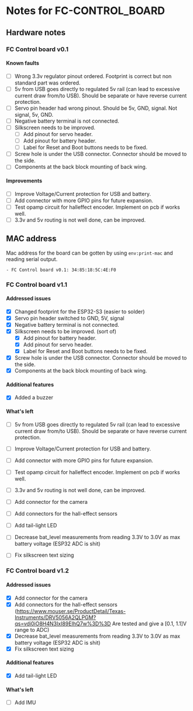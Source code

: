 # Notes for FC-CONTROL_BOARD

## Hardware notes
### FC Control board v0.1
#### Known faults
- [ ] Wrong 3.3v regulator pinout ordered. Footprint is correct but non standard part was ordered.
- [ ] 5v from USB goes directly to regulated 5v rail (can lead to excessive current draw from/to USB). Should be separate or have reverse current protection.
- [ ] Servo pin header had wrong pinout. Should be 5v, GND, signal. Not signal, 5v, GND.
- [ ] Negative battery terminal is not connected.
- [ ] Silkscreen needs to be improved.
  - [ ] Add pinout for servo header.
  - [ ] Add pinout for battery header.
  - [ ] Label for Reset and Boot buttons needs to be fixed.
- [ ] Screw hole is under the USB connector. Connector should be moved to the side.
- [ ] Components at the back block mounting of back wing.

#### Improvements
- [ ] Improve Voltage/Current protection for USB and battery.
- [ ] Add connector with more GPIO pins for future expansion.
- [ ] Test opamp circuit for halleffect encoder. Implement on pcb if works well.
- [ ] 3.3v and 5v routing is not well done, can be improved.
## MAC address
Mac address for the board can be gotten by using `env:print-mac` and reading serial output.
```
- FC Control board v0.1: 34:85:18:5C:4E:F0
```

### FC Control board v1.1
#### Addressed issues
- [x] Changed footprint for the ESP32-S3 (easier to solder)
- [x] Servo pin header switched to GND, 5V, signal
- [x] Negative battery terminal is not connected.
- [x] Silkscreen needs to be improved. (sort of)
  - [x] Add pinout for battery header.
  - [x] Add pinout for servo header.
  - [x] Label for Reset and Boot buttons needs to be fixed.
- [x] Screw hole is under the USB connector. Connector should be moved to the side.
- [x] Components at the back block mounting of back wing.
#### Additional features
- [x] Added a buzzer
#### What's left
  - [ ] 5v from USB goes directly to regulated 5v rail (can lead to excessive current draw from/to USB). Should be separate or have reverse current protection.
  - [ ] Improve Voltage/Current protection for USB and battery.
  - [ ] Add connector with more GPIO pins for future expansion.
  - [ ] Test opamp circuit for halleffect encoder. Implement on pcb if works well.
  - [ ] 3.3v and 5v routing is not well done, can be improved.
  - [ ] Add connector for the camera
  - [ ] Add connectors for the hall-effect sensors
  - [ ] Add tail-light LED
  - [ ] Decrease bat_level measurements from reading 3.3V to 3.0V as max battery voltage (ESP32 ADC is shit)
  - [ ] Fix silkscreen text sizing


### FC Control board v1.2
#### Addressed issues
  - [x] Add connector for the camera
  - [x] Add connectors for the hall-effect sensors (https://www.mouser.se/ProductDetail/Texas-Instruments/DRV5056A2QLPGM?qs=vdi0iO8H4N3IxI89EIhQ7w%3D%3D Are tested and give a [0.1, 1.1]V range to ADC)
  - [x] Decrease bat_level measurements from reading 3.3V to 3.0V as max battery voltage (ESP32 ADC is shit)
  - [x] Fix silkscreen text sizing

#### Additional features
  - [x] Add tail-light LED

#### What's left
  - [ ] Add IMU
